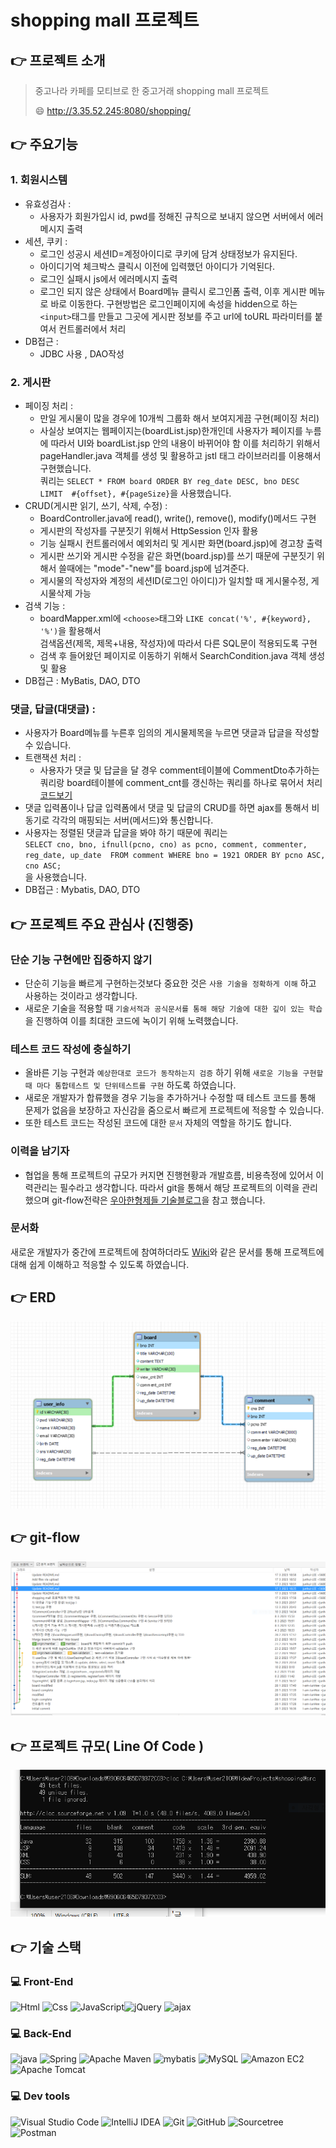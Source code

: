 # shopping mall 프로젝트 


## :point_right: 프로젝트 소개 
> 중고나라 카페를 모티브로 한 중고거래 shopping mall 프로젝트
>
> 😄 http://3.35.52.245:8080/shopping/

## :point_right: 주요기능

### 1. 회원시스템

* 유효성검사 : 
	* 사용자가 회원가입시 id, pwd를 정해진 규칙으로 보내지 않으면 서버에서 에러메시지 출력 
* 세션, 쿠키 : 
	* 로그인 성공시 세션ID=계정아이디로 쿠키에 담겨 상태정보가 유지된다.
	* 아이디기억 체크박스 클릭시 이전에 입력했던 아이디가 기억된다. 
	* 로그인 실패시 js에서 에러메시지 출력
	* 로그인 되지 않은 상태에서 Board메뉴 클릭시 로그인폼 출력, 이후 게시판 메뉴로 바로 이동한다. 구현방법은 로그인페이지에 속성을 hidden으로 하는 `<input>`태그를 만들고 그곳에 게시판 정보를 주고 url에 toURL 파라미터를 붙여서 컨트롤러에서 처리 
* DB접근 : 
	* JDBC 사용 , DAO작성 

### 2. 게시판

* 페이징 처리 : 
	* 만일 게시물이 많을 경우에 10개씩 그룹화 해서 보여지게끔 구현(페이징 처리)
	* 사실상 보여지는 웹페이지는(boardList.jsp)한개인데 사용자가 페이지를 누름에 따라서 UI와 boardList.jsp 안의 내용이 바뀌어야 함 이를 처리하기 위해서 pageHandler.java 객체를 생성 및 활용하고 jstl 태그 라이브러리를 이용해서 구현했습니다. <br> 쿼리는 `SELECT * FROM board ORDER BY reg_date DESC, bno DESC LIMIT  #{offset}, #{pageSize}`을 사용했습니다.
* CRUD(게시판 읽기, 쓰기, 삭제, 수정) : 
	* BoardController.java에 read(), write(), remove(), modify()메서드 구현 
	* 게시판의 작성자를 구분짓기 위해서 HttpSession 인자 활용 
	* 기능 실패시 컨트롤러에서 예외처리 및 게시판 화면(board.jsp)에 경고창 출력 
	* 게시판 쓰기와 게시판 수정을 같은 화면(board.jsp)를 쓰기 때문에 구분짓기 위해서 쓸때에는 "mode"-"new"를 board.jsp에 넘겨준다. 
	* 게시물의 작성자와 계정의 세션ID(로그인 아이디)가 일치할 때 게시물수정, 게시물삭제 가능
* 검색 기능 :
	* boardMapper.xml에 `<choose>`태그와 `LIKE concat('%', #{keyword}, '%')`을 활용해서 <br>검색옵션(제목, 제목+내용, 작성자)에 따라서 다른 SQL문이 적용되도록 구현 
	* 검색 후 들어왔던 페이지로 이동하기 위해서 SearchCondition.java 객체 생성 및 활용 
* DB접근 : MyBatis, DAO, DTO


### 댓글, 답글(대댓글) :

* 사용자가 Board메뉴를 누른후 임의의 게시물제목을 누르면 댓글과 답글을 작성할 수 있습니다. 
* 트랜잭션 처리 : 
	* 사용자가 댓글 및 답글을 달 경우 comment테이블에 CommentDto추가하는 쿼리랑 board테이블에 comment_cnt를 갱신하는 쿼리를 하나로 묶어서 처리 [코드보기](https://github.com/junhui-LEE/shopping/blob/main/src/main/java/org/example/service/CommentServiceImpl.java)
* 댓글 입력폼이나 답글 입력폼에서 댓글 및 답글의 CRUD를 하면 ajax를 통해서 비동기로 각각의 매핑되는 서버(메서드)와 통신합니다. 
* 사용자는 정렬된 댓글과 답글을 봐야 하기 때문에 쿼리는 <br>
`SELECT cno, bno, ifnull(pcno, cno) as pcno, comment, commenter, reg_date, up_date 
FROM comment
WHERE bno = 1921
ORDER BY pcno ASC, cno ASC;` <br> 을 사용했습니다. 
* DB접근 : Mybatis, DAO, DTO







## :point_right: 프로젝트 주요 관심사 (진행중)
### 단순 기능 구현에만 집중하지 않기 
* 단순히 기능을 빠르게 구현하는것보다 중요한 것은 `사용 기술을 정확하게 이해` 하고 사용하는 것이라고 생각합니다. 
* 새로운 기술을 적용할 때 `기술서적과 공식문서를 통해 해당 기술에 대한 깊이 있는 학습` 을 진행하여 이를 최대한 코드에 녹이기 위해 노력했습니다. 
### 테스트 코드 작성에 충실하기 
* 올바른 기능 구현과 `예상한대로 코드가 동작하는지 검증` 하기 위해 `새로운 기능을 구현할 때 마다 통합테스트 및 단위테스트를 구현` 하도록 하였습니다. 
* 새로운 개발자가 합류했을 경우 기능을 추가하거나 수정할 때 테스트 코드를 통해 문제가 없음을 보장하고 자신감을 줌으로서 빠르게 프로젝트에 적응할 수 있습니다. 
* 또한 테스트 코드는 작성된 코드에 대한 `문서` 자체의 역할을 하기도 합니다. 
### 이력을 남기자 
* 협업을 통해 프로젝트의 규모가 커지면 진행현황과 개발흐름, 비용측정에 있어서 이력관리는 필수라고 생각합니다. 따라서 git을 통해서 해당 프로젝트의 이력을 관리했으며 git-flow전략은 [우아한형제들 기술블로그](https://techblog.woowahan.com/2553/)을 참고 했습니다. 
### 문서화
새로운 개발자가 중간에 프로젝트에 참여하더라도 [Wiki](https://github.com/junhui-LEE/shopping/wiki)와 같은 문서를 통해  프로젝트에 대해 쉽게 이해하고 적응할 수 있도록 하였습니다. 

## :point_right: ERD
![shopping mall 프로젝트 ERD](./README_IMAGES/ERD.PNG)

## :point_right: git-flow
![shopping mall 프로젝트 git-flow](./README_IMAGES/git-flow.PNG) 

## :point_right: 프로젝트 규모( Line Of Code )
![shopping mall 프로젝트 cloc](./README_IMAGES/cloc.PNG)

## :point_right: 기술 스택
### 💻 Front-End
<img alt="Html" src ="https://img.shields.io/badge/HTML5-E34F26.svg?&style=for-the-badge&logo=HTML5&logoColor=white"/> <img alt="Css" src ="https://img.shields.io/badge/CSS3-1572B6.svg?&style=for-the-badge&logo=CSS3&logoColor=white"/> <img alt="JavaScript" src ="https://img.shields.io/badge/JavaScriipt-F7DF1E.svg?&style=for-the-badge&logo=JavaScript&logoColor=black"/><img alt="jQuery" src ="https://img.shields.io/badge/jQuery-0769AD.svg?&style=for-the-badge&logo=jQuery&logoColor=white"/> <img alt="ajax" src ="https://img.shields.io/badge/ajax-23C8D2.svg?&style=for-the-badge&logo=ajax&logoColor=white"/>

### 💻 Back-End
<img alt="java" src ="https://img.shields.io/badge/java-FBBA00.svg?&style=for-the-badge&logo=java&logoColor=white"/> <img alt="Spring" src ="https://img.shields.io/badge/Spring-6DB33F.svg?&style=for-the-badge&logo=Spring&logoColor=white"/> 
<img alt="Apache Maven" src ="https://img.shields.io/badge/Apache Maven-C71A36.svg?&style=for-the-badge&logo=Apache Maven&logoColor=white"/> <img alt="mybatis" src ="https://img.shields.io/badge/mybatis-6100A5.svg?&style=for-the-badge&logo=mybatis&logoColor=white"/> <img alt="MySQL" src ="https://img.shields.io/badge/MySQL-4479A1.svg?&style=for-the-badge&logo=MySQL&logoColor=white"/> <img alt="Amazon EC2" src ="https://img.shields.io/badge/Amazon EC2-FF9900.svg?&style=for-the-badge&logo=Amazon EC2&logoColor=white"/> <img alt="Apache Tomcat" src ="https://img.shields.io/badge/Apache Tomcat-F8DC75.svg?&style=for-the-badge&logo=Apache Tomcat&logoColor=white"/> 

### 💻 Dev tools
<img alt="Visual Studio Code" src ="https://img.shields.io/badge/Visual Studio Code-007ACC.svg?&style=for-the-badge&logo=Visual Studio Code&logoColor=white"/> <img alt="IntelliJ IDEA" src ="https://img.shields.io/badge/IntelliJ IDEA-000000.svg?&style=for-the-badge&logo=IntelliJ IDEA&logoColor=white"/> <img alt="Git" src ="https://img.shields.io/badge/Git-F05032.svg?&style=for-the-badge&logo=Git&logoColor=white"/> <img alt="GitHub" src ="https://img.shields.io/badge/GitHub-181717.svg?&style=for-the-badge&logo=GitHub&logoColor=white"/> <img alt="Sourcetree" src ="https://img.shields.io/badge/Sourcetree-0052CC.svg?&style=for-the-badge&logo=Sourcetree&logoColor=white"/> <img alt="Postman" src ="https://img.shields.io/badge/Postman-FF6C37.svg?&style=for-the-badge&logo=Postman&logoColor=white"/> 

